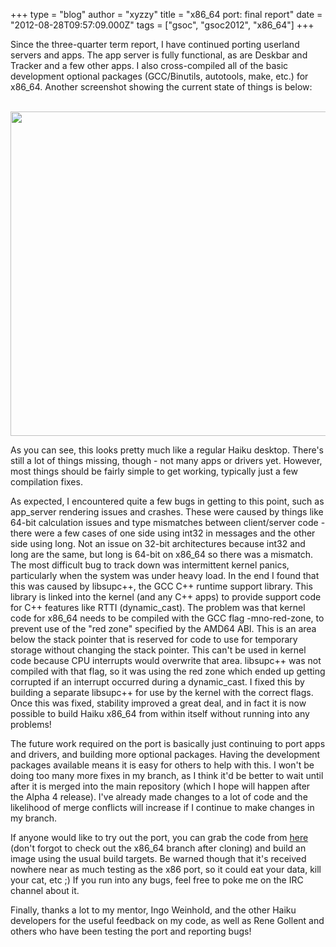 +++
type = "blog"
author = "xyzzy"
title = "x86_64 port: final report"
date = "2012-08-28T09:57:09.000Z"
tags = ["gsoc", "gsoc2012", "x86_64"]
+++

Since the three-quarter term report, I have continued porting userland servers and apps. The app server is fully functional, as are Deskbar and Tracker and a few other apps. I also cross-compiled all of the basic development optional packages (GCC/Binutils, autotools, make, etc.) for x86_64. Another screenshot showing the current state of things is below:

<!--more-->

<div align="center">
<a href="/files/images/x86_64-final.png"><br />
<img src="/files/images/x86_64-final.png" width="640px" height="519px" />
<br /></a>
</div>

As you can see, this looks pretty much like a regular Haiku desktop. There's still a lot of things missing, though - not many apps or drivers yet. However, most things should be fairly simple to get working, typically just a few compilation fixes.

As expected, I encountered quite a few bugs in getting to this point, such as app_server rendering issues and crashes. These were caused by things like 64-bit calculation issues and type mismatches between client/server code - there were a few cases of one side using int32 in messages and the other side using long. Not an issue on 32-bit architectures because int32 and long are the same, but long is 64-bit on x86_64 so there was a mismatch. The most difficult bug to track down was intermittent kernel panics, particularly when the system was under heavy load. In the end I found that this was caused by libsupc++, the GCC C++ runtime support library. This library is linked into the kernel (and any C++ apps) to provide support code for C++ features like RTTI (dynamic_cast). The problem was that kernel code for x86_64 needs to be compiled with the GCC flag -mno-red-zone, to prevent use of the "red zone" specified by the AMD64 ABI. This is an area below the stack pointer that is reserved for code to use for temporary storage without changing the stack pointer. This can't be used in kernel code because CPU interrupts would overwrite that area. libsupc++ was not compiled with that flag, so it was using the red zone which ended up getting corrupted if an interrupt occurred during a dynamic_cast. I fixed this by building a separate libsupc++ for use by the kernel with the correct flags. Once this was fixed, stability improved a great deal, and in fact it is now possible to build Haiku x86_64 from within itself without running into any problems!

The future work required on the port is basically just continuing to port apps and drivers, and building more optional packages. Having the development packages available means it is easy for others to help with this. I won't be doing too many more fixes in my branch, as I think it'd be better to wait until after it is merged into the main repository (which I hope will happen after the Alpha 4 release). I've already made changes to a lot of code and the likelihood of merge conflicts will increase if I continue to make changes in my branch.

If anyone would like to try out the port, you can grab the code from <a href="https://github.com/xyzzy51/haiku/tree/x86_64">here</a> (don't forgot to check out the x86_64 branch after cloning) and build an image using the usual build targets. Be warned though that it's received nowhere near as much testing as the x86 port, so it could eat your data, kill your cat, etc ;) If you run into any bugs, feel free to poke me on the IRC channel about it.

Finally, thanks a lot to my mentor, Ingo Weinhold, and the other Haiku developers for the useful feedback on my code, as well as Rene Gollent and others who have been testing the port and reporting bugs!